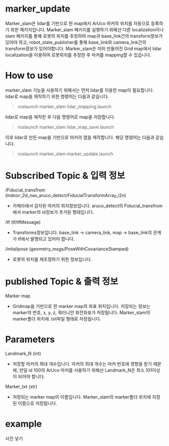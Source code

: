 # marker_update

Marker_slam은 lidar를 기반으로 한 map에서 ArUco 마커의 위치를 자동으로 등록하기 위한 패키지입니다. Marker_slam 패키지를 실행하기 위해선 다른 localization이나 slam 패키지를 통해 로봇의 위치를 추정하여 map과 base_link간의 transform정보가 있어야 하고, robot_state_publisher를 통해 base_link와 camera_link간의 transform정보가 있어야합니다. Marker_slam은 이미 만들어진 Grid map에서 lidar localization을 이용하여 로봇위치를 추정한 후 마커를 mapping할 수 있습니다.

# How to use
marker_slam 기능을 사용하기 위해서는 먼저 lidar를 이용한 map이 필요합니다. lidar로 map을 제작하기 위한 명령어는 다음과 같습니다.
<Blockquote>
roslaunch marker_slam lidar_mapping.launch
</Blockquote>
lidar로 map을 제작한 후 다음 명령어로 map을 저장합니다.
<Blockquote>
roslaunch marker_slam lidar_map_save.launch
</Blockquote>
이후 lidar로 만든 map을 기반으로 마커의 맵을 제작합니다. 해당 명령어는 다음과 같습니다.
<Blockquote>
roslaunch marker_slam marker_update.launch
</Blockquote>

# Subscribed Topic & 입력 정보
/Fiducial_transfrom (indoor_2d_nav_aruco_detect/FiducialTransformArray_i2n)
 - 카메라에서 감지된 마커의 위치정보입니다. aruco_detect의 Fiducial_transfrom에서 marker의 id정보가 추가된 형태입니다.

/tf (tf/tfMessage)
 - Transforms정보입니다. base_link → camera_link, map → base_link의 관계가 tf에서 발행되고 있어야 합니다.

/initailpose (geometry_msgs/PoseWithCovarianceStamped)
 - 로봇의 위치를 재조정하기 위한 정보입니다.

# published Topic & 출력 정보
Marker map
 - Gridmap을 기반으로 한 marker map의 좌표 위치입니다. 저장되는 정보는 marker의 번호, x, y, z, 쿼터니안 회전좌표가 저장됩니다. Marker_slam의 marker폴더 위치에 .txt파일 형태로 저장됩니다.

# Parameters
Landmark_N (int)
 - 저장할 마커의 최대 개수입니다. 마커의 최대 개수는 마커 번호에 영향을 받기 때문에, 만일 id 100의 ArUco 마커를 사용하기 위해선 Landmark_N은 최소 101이상이 되어야 합니다.

Marker_txt (str)
 - 저장되는 marker map의 이름입니다. Marker_slam의 marker폴더 위치에 지정된 이름으로 저장됩니다.

 # example

 사진 넣기
